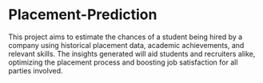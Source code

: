 # Placement-Prediction
This project aims to estimate the chances of a student being hired by a company using historical placement data, academic achievements, and relevant skills. The insights generated will aid students and recruiters alike, optimizing the placement process and boosting job satisfaction for all parties involved.

